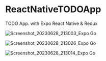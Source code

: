 # ReactNativeTODOApp
TODO App. with Expo React Native &amp; Redux



![Screenshot_20230628_213003_Expo Go](https://github.com/mfardogan/ReactNativeTODOApp/assets/Iphone15MockupPerspective.png)

![Screenshot_20230628_213026_Expo Go](https://github.com/mfardogan/ReactNativeTODOApp/assets/23241672/a1a1d9dc-d964-43ae-a183-632b591dc963)

![Screenshot_20230628_213014_Expo Go](https://github.com/mfardogan/ReactNativeTODOApp/assets/23241672/eaaeec58-829d-4416-820e-e4df1c1b8626)
